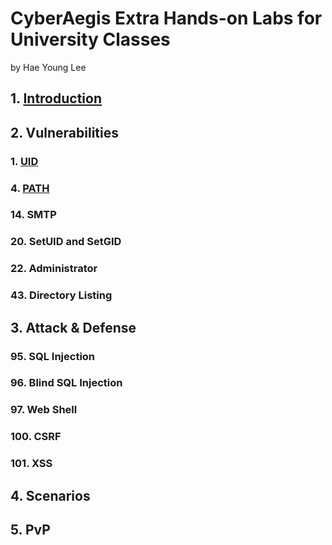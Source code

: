 # CyberAegis Extra Hands-on Labs for University Classes
by Hae Young Lee

## 1. [Introduction](Introduction.md)
## 2. Vulnerabilities
### 1. [UID](UID.md)
### 4. [PATH](PATH.md)
### 14. SMTP
### 20. SetUID and SetGID
### 22. Administrator
### 43. Directory Listing
## 3. Attack & Defense
### 95. SQL Injection
### 96. Blind SQL Injection
### 97. Web Shell
### 100. CSRF
### 101. XSS
## 4. Scenarios
## 5. PvP
